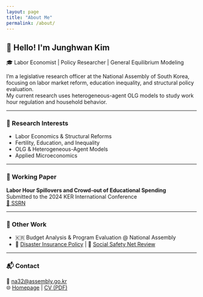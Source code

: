 ```yaml
---
layout: page
title: "About Me"
permalink: /about/
---
```



## 👋 Hello! I'm Junghwan Kim  
🎓 Labor Economist | Policy Researcher | General Equilibrium Modeling  

I’m a legislative research officer at the National Assembly of South Korea, focusing on labor market reform, education inequality, and structural policy evaluation.  
My current research uses heterogeneous-agent OLG models to study work hour regulation and household behavior.

---

### 📌 Research Interests
- Labor Economics & Structural Reforms  
- Fertility, Education, and Inequality  
- OLG & Heterogeneous-Agent Models  
- Applied Microeconomics

---

### 📝 Working Paper
**Labor Hour Spillovers and Crowd-out of Educational Spending**  
Submitted to the 2024 KER International Conference  
[📄 SSRN](https://papers.ssrn.com/sol3/papers.cfm?abstract_id=5214642) 

---

### 🧩 Other Work
- 🇰🇷 Budget Analysis & Program Evaluation @ National Assembly  
- 📘 [Disaster Insurance Policy](https://example.com) | 📕 [Social Safety Net Review](https://example.com)

---

### 📬 Contact
📧 na32@assembly.go.kr  
🌐 [Homepage](https://jhkim-econ.github.io/jhkim-econ) | [CV (PDF)](https://jhkim-econ.github.io/jhkim-econ/assets/Junghwan_Kim_CV.pdf)
